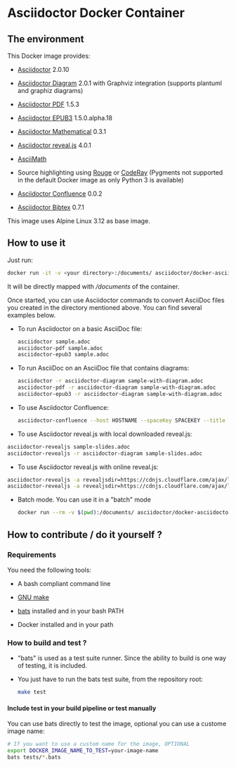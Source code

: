 # Asciidoctor Docker Container

## The environment

This Docker image provides:

  - [Asciidoctor](https://asciidoctor.org/) 2.0.10

  - [Asciidoctor Diagram](https://asciidoctor.org/docs/asciidoctor-diagram/) 2.0.1 with Graphviz integration (supports plantuml and graphiz diagrams)

  - [Asciidoctor PDF](https://asciidoctor.org/docs/asciidoctor-pdf/) 1.5.3

  - [Asciidoctor EPUB3](https://asciidoctor.org/docs/asciidoctor-epub3/) 1.5.0.alpha.18

  - [Asciidoctor Mathematical](https://github.com/asciidoctor/asciidoctor-mathematical) 0.3.1

  - [Asciidoctor reveal.js](https://asciidoctor.org/docs/asciidoctor-revealjs/) 4.0.1

  - [AsciiMath](https://rubygems.org/gems/asciimath)

  - Source highlighting using [Rouge](http://rouge.jneen.net) or [CodeRay](https://rubygems.org/gems/coderay) (Pygments not supported in the default Docker image as only Python 3 is available)

  - [Asciidoctor Confluence](https://github.com/asciidoctor/asciidoctor-confluence) 0.0.2

  - [Asciidoctor Bibtex](https://github.com/asciidoctor/asciidoctor-bibtex) 0.7.1

This image uses Alpine Linux 3.12 as base image.

## How to use it

Just run:

``` bash
docker run -it -v <your directory>:/documents/ asciidoctor/docker-asciidoctor
```

It will be directly mapped with */documents* of the container.

Once started, you can use Asciidoctor commands to convert AsciiDoc files you created in the directory mentioned above. You can find several examples below.

  - To run Asciidoctor on a basic AsciiDoc file:
    
    ``` bash
    asciidoctor sample.adoc
    asciidoctor-pdf sample.adoc
    asciidoctor-epub3 sample.adoc
    ```

  - To run AsciiDoc on an AsciiDoc file that contains diagrams:
    
    ``` bash
    asciidoctor -r asciidoctor-diagram sample-with-diagram.adoc
    asciidoctor-pdf -r asciidoctor-diagram sample-with-diagram.adoc
    asciidoctor-epub3 -r asciidoctor-diagram sample-with-diagram.adoc
    ```

  - To use Asciidoctor Confluence:
    
    ``` bash
    asciidoctor-confluence --host HOSTNAME --spaceKey SPACEKEY --title TITLE --username USER --password PASSWORD sample.adoc
    ```

  - To use Asciidoctor reveal.js with local downloaded reveal.js:

<!-- end list -->

``` bash
asciidoctor-revealjs sample-slides.adoc
asciidoctor-revealjs -r asciidoctor-diagram sample-slides.adoc
```

  - To use Asciidoctor reveal.js with online reveal.js:

<!-- end list -->

``` bash
asciidoctor-revealjs -a revealjsdir=https://cdnjs.cloudflare.com/ajax/libs/reveal.js/3.9.2 sample-slides.adoc
asciidoctor-revealjs -a revealjsdir=https://cdnjs.cloudflare.com/ajax/libs/reveal.js/3.9.2 -r asciidoctor-diagram sample-slides.adoc
```

  - Batch mode. You can use it in a "batch" mode
    
    ``` bash
    docker run --rm -v $(pwd):/documents/ asciidoctor/docker-asciidoctor asciidoctor-pdf index.adoc
    ```

## How to contribute / do it yourself ?

### Requirements

You need the following tools:

  - A bash compliant command line

  - [GNU make](http://man7.org/linux/man-pages/man1/make.1.html)

  - [bats](https://github.com/sstephenson/bats) installed and in your bash PATH

  - Docker installed and in your path

### How to build and test ?

  - "bats" is used as a test suite runner. Since the ability to build is one way of testing, it is included.

  - You just have to run the bats test suite, from the repository root:
    
    ``` bash
    make test
    ```

#### Include test in your build pipeline or test manually

You can use bats directly to test the image, optional you can use a custome image name:

``` bash
# If you want to use a custom name for the image, OPTIONAL
export DOCKER_IMAGE_NAME_TO_TEST=your-image-name
bats tests/*.bats
```
